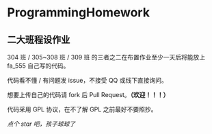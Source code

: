 # ProgrammingHomework

## 二大班程设作业

304 班 / 305~308 班 / 309 班 的三者之二在布置作业至少一天后将能放上 fa_555 自己写的代码。

代码看不懂 / 有问题发 issue，不接受 QQ 或线下直接询问。

想要上传自己的代码请 fork 后 Pull Request。**（欢迎！！！）**

代码采用 GPL 协议，在不了解 GPL 之前最好不要照抄。

*点个 star 吧，孩子球球了*
